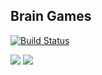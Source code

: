 ## Brain Games


[![Build Status](https://travis-ci.org/daswahr/project-lvl1-s17.svg?branch=master)](https://travis-ci.org/daswahr/project-lvl1-s17)

<a href="https://codeclimate.com/github/daswahr/project-lvl1-s69"><img src="https://codeclimate.com/github/daswahr/project-lvl1-s69/badges/gpa.svg" /></a>
<a href="https://codeclimate.com/github/daswahr/project-lvl1-s69"><img src="https://codeclimate.com/github/daswahr/project-lvl1-s69/badges/issue_count.svg" /></a>